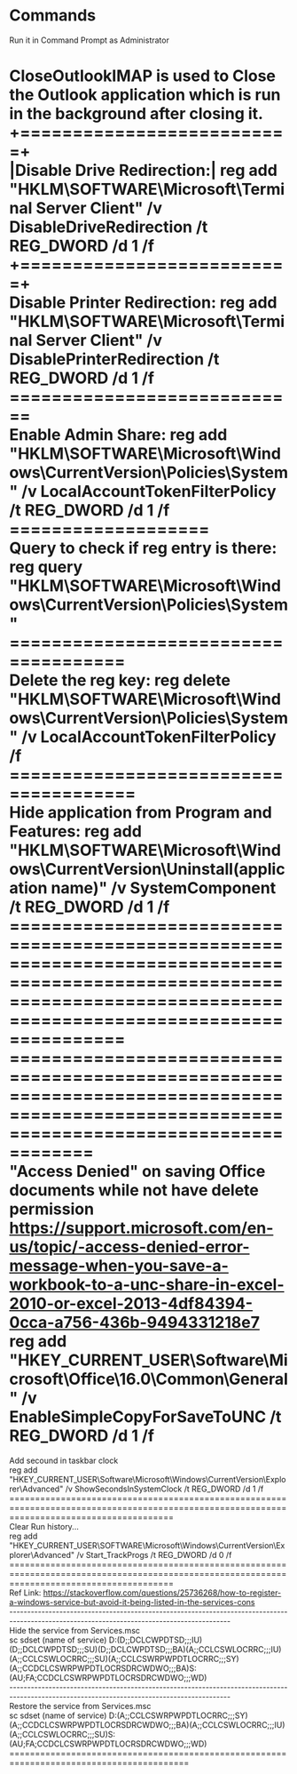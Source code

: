 # Commands

Run it in Command Prompt as Administrator

CloseOutlookIMAP is used to Close the Outlook application which is run in the background after closing it.<br>
+==========================+<br>
|Disable Drive Redirection:| reg add "HKLM\SOFTWARE\Microsoft\Terminal Server Client" /v DisableDriveRedirection /t REG_DWORD /d 1 /f<br>
+==========================+<br>
Disable Printer Redirection: reg add "HKLM\SOFTWARE\Microsoft\Terminal Server Client" /v DisablePrinterRedirection /t REG_DWORD /d 1 /f<br>
============================<br>
Enable Admin Share: reg add "HKLM\SOFTWARE\Microsoft\Windows\CurrentVersion\Policies\System" /v LocalAccountTokenFilterPolicy /t REG_DWORD /d 1 /f<br>
===================<br>
Query to check if reg entry is there: reg query "HKLM\SOFTWARE\Microsoft\Windows\CurrentVersion\Policies\System"<br>
=====================================<br>
Delete the reg key: reg delete "HKLM\SOFTWARE\Microsoft\Windows\CurrentVersion\Policies\System" /v LocalAccountTokenFilterPolicy /f<br>
======================================<br>
Hide application from Program and Features: reg add "HKLM\SOFTWARE\Microsoft\Windows\CurrentVersion\Uninstall\(application name)" /v SystemComponent /t REG_DWORD /d 1 /f<br>
=======================================================================================================================================================================<br>
==========================================================================================================================================<br>
"Access Denied" on saving Office documents while not have delete permission<br>
https://support.microsoft.com/en-us/topic/-access-denied-error-message-when-you-save-a-workbook-to-a-unc-share-in-excel-2010-or-excel-2013-4df84394-0cca-a756-436b-9494331218e7<br>
reg add "HKEY_CURRENT_USER\Software\Microsoft\Office\16.0\Common\General" /v EnableSimpleCopyForSaveToUNC /t REG_DWORD /d 1 /f<br>
===========================================================================================================================================
Add secound in taskbar clock<br>
reg add "HKEY_CURRENT_USER\Software\Microsoft\Windows\CurrentVersion\Explorer\Advanced" /v ShowSecondsInSystemClock /t REG_DWORD /d 1 /f<br>
============================================================================================================================================<br>
Clear Run history...<br>
reg add "HKEY_CURRENT_USER\SOFTWARE\Microsoft\Windows\CurrentVersion\Explorer\Advanced" /v Start_TrackProgs /t REG_DWORD /d 0 /f<br>
============================================================================================================================================<br>
Ref Link: https://stackoverflow.com/questions/25736268/how-to-register-a-windows-service-but-avoid-it-being-listed-in-the-services-cons<br>
--------------------------------------------------------------------------------------------------------------------------------------------<br>
Hide the service from Services.msc<br>
sc sdset (name of service) D:(D;;DCLCWPDTSD;;;IU)(D;;DCLCWPDTSD;;;SU)(D;;DCLCWPDTSD;;;BA)(A;;CCLCSWLOCRRC;;;IU)(A;;CCLCSWLOCRRC;;;SU)(A;;CCLCSWRPWPDTLOCRRC;;;SY)(A;;CCDCLCSWRPWPDTLOCRSDRCWDWO;;;BA)S:(AU;FA;CCDCLCSWRPWPDTLOCRSDRCWDWO;;;WD)<br>
--------------------------------------------------------------------------------------------------------------------------------------------<br>
Restore the service from Services.msc<br>
sc sdset (name of service) D:(A;;CCLCSWRPWPDTLOCRRC;;;SY)(A;;CCDCLCSWRPWPDTLOCRSDRCWDWO;;;BA)(A;;CCLCSWLOCRRC;;;IU)(A;;CCLCSWLOCRRC;;;SU)S:(AU;FA;CCDCLCSWRPWPDTLOCRSDRCWDWO;;;WD)<br>
=========================================================================================<br>
